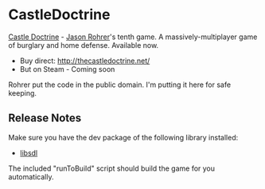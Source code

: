 CastleDoctrine
==============

[Castle Doctrine](http://thecastledoctrine.net/) - [Jason Rohrer](http://hcsoftware.sourceforge.net/jason-rohrer/)'s tenth game. A massively-multiplayer game of burglary and home defense. Available now.  

- Buy direct: http://thecastledoctrine.net/
- But on Steam - Coming soon

Rohrer put the code in the public domain.  I'm putting it here for safe keeping.

Release Notes
-------------
Make sure you have the dev package of the following library installed:
- [libsdl](http://www.libsdl.org/)

The included "runToBuild" script should build the game for you automatically.
